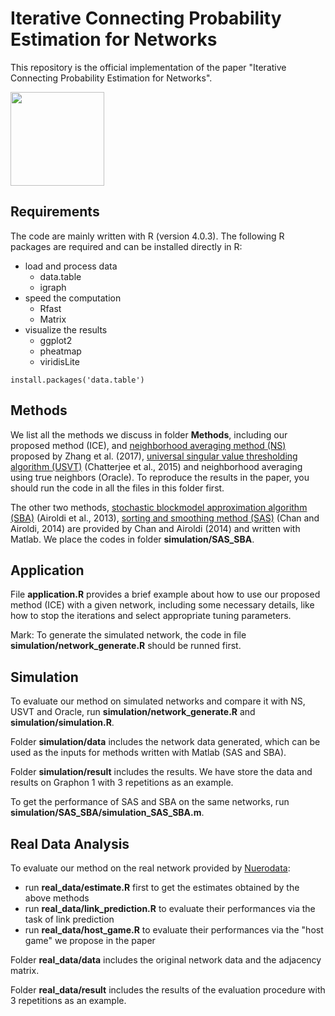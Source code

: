 # Iterative Connecting Probability Estimation for Networks

This repository is the official implementation of the paper "Iterative Connecting Probability Estimation for Networks".

<img width="150" height="150" src="https://github.com/sivayu47/ICE/blob/main/ICE.png"/>

## Requirements

The code are mainly written with R (version 4.0.3). The following R packages are required and can be installed directly in R:

- load and process data
  - data.table
  - igraph
- speed the computation
  - Rfast 
  - Matrix
- visualize the results
  - ggplot2 
  - pheatmap
  - viridisLite

```setup
install.packages('data.table')
```

## Methods

We list all the methods we discuss in folder **Methods**, including our proposed method (ICE), and
[neighborhood averaging method (NS)](http://dept.stat.lsa.umich.edu/~jizhu/pubs/Zhang-Biometrika17.pdf) proposed by
Zhang et al. (2017),
[universal singular value thresholding algorithm (USVT)](https://arxiv.org/pdf/1212.1247.pdf) (Chatterjee et al., 2015)
and neighborhood averaging using true neighbors (Oracle).
To reproduce the results in the paper, you should run the code in all the files
in this folder first.

The other two methods, [stochastic blockmodel approximation algorithm (SBA)](https://papers.nips.cc/paper/2013/file/b7b16ecf8ca53723593894116071700c-Paper.pdf) (Airoldi et al., 2013), [sorting and smoothing method (SAS)](https://scholar.harvard.edu/files/stanleychan/files/chan_airoldi_2014_0.pdf) (Chan and Airoldi, 2014)
are provided by Chan and Airoldi (2014) and written with Matlab.
We place the codes in folder **simulation/SAS_SBA**.

## Application

File **application.R** provides a brief example about how to use our proposed method (ICE) with a given network, including some necessary details, like 
how to stop the iterations and select appropriate tuning parameters.

Mark: To generate the simulated network, the code in file **simulation/network_generate.R** should be runned first.

## Simulation

To evaluate our method on simulated networks and compare it with NS, USVT and Oracle, run **simulation/network_generate.R** and **simulation/simulation.R**.

Folder **simulation/data** includes the network data generated, which can be used as the inputs for methods written with Matlab (SAS and SBA). 

Folder **simulation/result** includes the results. We have store the data and results on Graphon 1 with 3 repetitions as an example.

To get the performance of SAS and SBA on the same networks, run **simulation/SAS_SBA/simulation_SAS_SBA.m**.

## Real Data Analysis

To evaluate our method on the real network provided by [Nuerodata](http://mrneurodata.s3-website-us-east-1.amazonaws.com/BNU3/ndmg_0-0-48/graphs/DS00350/sub-0027055_ses-1_dwi_DS00350.gpickle):

- run **real_data/estimate.R** first to get the estimates obtained by the above methods
- run **real_data/link_prediction.R** to evaluate their performances via the task of link prediction
- run **real_data/host_game.R** to evaluate their performances via the "host game" we propose in the paper

Folder **real_data/data** includes the original network data and the adjacency matrix. 

Folder **real_data/result** includes the results of the evaluation procedure with 3 repetitions as an example.
